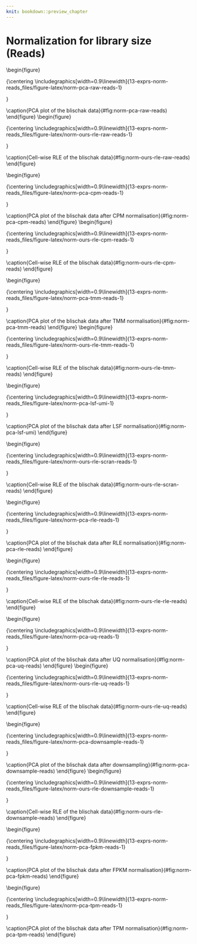 ```yaml
---
knit: bookdown::preview_chapter
---
```


# Normalization for library size (Reads)



\begin{figure}

{\centering \includegraphics[width=0.9\linewidth]{13-exprs-norm-reads_files/figure-latex/norm-pca-raw-reads-1} 

}

\caption{PCA plot of the blischak data}(\#fig:norm-pca-raw-reads)
\end{figure}
\begin{figure}

{\centering \includegraphics[width=0.9\linewidth]{13-exprs-norm-reads_files/figure-latex/norm-ours-rle-raw-reads-1} 

}

\caption{Cell-wise RLE of the blischak data}(\#fig:norm-ours-rle-raw-reads)
\end{figure}

\begin{figure}

{\centering \includegraphics[width=0.9\linewidth]{13-exprs-norm-reads_files/figure-latex/norm-pca-cpm-reads-1} 

}

\caption{PCA plot of the blischak data after CPM normalisation}(\#fig:norm-pca-cpm-reads)
\end{figure}
\begin{figure}

{\centering \includegraphics[width=0.9\linewidth]{13-exprs-norm-reads_files/figure-latex/norm-ours-rle-cpm-reads-1} 

}

\caption{Cell-wise RLE of the blischak data}(\#fig:norm-ours-rle-cpm-reads)
\end{figure}

\begin{figure}

{\centering \includegraphics[width=0.9\linewidth]{13-exprs-norm-reads_files/figure-latex/norm-pca-tmm-reads-1} 

}

\caption{PCA plot of the blischak data after TMM normalisation}(\#fig:norm-pca-tmm-reads)
\end{figure}
\begin{figure}

{\centering \includegraphics[width=0.9\linewidth]{13-exprs-norm-reads_files/figure-latex/norm-ours-rle-tmm-reads-1} 

}

\caption{Cell-wise RLE of the blischak data}(\#fig:norm-ours-rle-tmm-reads)
\end{figure}

\begin{figure}

{\centering \includegraphics[width=0.9\linewidth]{13-exprs-norm-reads_files/figure-latex/norm-pca-lsf-umi-1} 

}

\caption{PCA plot of the blischak data after LSF normalisation}(\#fig:norm-pca-lsf-umi)
\end{figure}

\begin{figure}

{\centering \includegraphics[width=0.9\linewidth]{13-exprs-norm-reads_files/figure-latex/norm-ours-rle-scran-reads-1} 

}

\caption{Cell-wise RLE of the blischak data}(\#fig:norm-ours-rle-scran-reads)
\end{figure}

\begin{figure}

{\centering \includegraphics[width=0.9\linewidth]{13-exprs-norm-reads_files/figure-latex/norm-pca-rle-reads-1} 

}

\caption{PCA plot of the blischak data after RLE normalisation}(\#fig:norm-pca-rle-reads)
\end{figure}

\begin{figure}

{\centering \includegraphics[width=0.9\linewidth]{13-exprs-norm-reads_files/figure-latex/norm-ours-rle-rle-reads-1} 

}

\caption{Cell-wise RLE of the blischak data}(\#fig:norm-ours-rle-rle-reads)
\end{figure}

\begin{figure}

{\centering \includegraphics[width=0.9\linewidth]{13-exprs-norm-reads_files/figure-latex/norm-pca-uq-reads-1} 

}

\caption{PCA plot of the blischak data after UQ normalisation}(\#fig:norm-pca-uq-reads)
\end{figure}
\begin{figure}

{\centering \includegraphics[width=0.9\linewidth]{13-exprs-norm-reads_files/figure-latex/norm-ours-rle-uq-reads-1} 

}

\caption{Cell-wise RLE of the blischak data}(\#fig:norm-ours-rle-uq-reads)
\end{figure}

\begin{figure}

{\centering \includegraphics[width=0.9\linewidth]{13-exprs-norm-reads_files/figure-latex/norm-pca-downsample-reads-1} 

}

\caption{PCA plot of the blischak data after downsampling}(\#fig:norm-pca-downsample-reads)
\end{figure}
\begin{figure}

{\centering \includegraphics[width=0.9\linewidth]{13-exprs-norm-reads_files/figure-latex/norm-ours-rle-downsample-reads-1} 

}

\caption{Cell-wise RLE of the blischak data}(\#fig:norm-ours-rle-downsample-reads)
\end{figure}









\begin{figure}

{\centering \includegraphics[width=0.9\linewidth]{13-exprs-norm-reads_files/figure-latex/norm-pca-fpkm-reads-1} 

}

\caption{PCA plot of the blischak data after FPKM normalisation}(\#fig:norm-pca-fpkm-reads)
\end{figure}

\begin{figure}

{\centering \includegraphics[width=0.9\linewidth]{13-exprs-norm-reads_files/figure-latex/norm-pca-tpm-reads-1} 

}

\caption{PCA plot of the blischak data after TPM normalisation}(\#fig:norm-pca-tpm-reads)
\end{figure}
